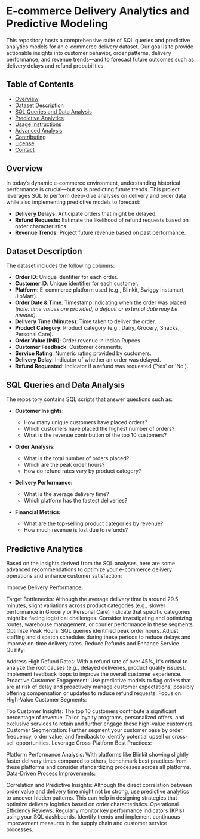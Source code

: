# E-commerce Delivery Analytics and Predictive Modeling

This repository hosts a comprehensive suite of SQL queries and predictive analytics models for an e-commerce delivery dataset. Our goal is to provide actionable insights into customer behavior, order patterns, delivery performance, and revenue trends—and to forecast future outcomes such as delivery delays and refund probabilities.

## Table of Contents
- [Overview](#overview)
- [Dataset Description](#dataset-description)
- [SQL Queries and Data Analysis](#sql-queries-and-data-analysis)
- [Predictive Analytics](#predictive-analytics)
- [Usage Instructions](#usage-instructions)
- [Advanced Analysis](#advanced-analysis)
- [Contributing](#contributing)
- [License](#license)
- [Contact](#contact)

## Overview
In today’s dynamic e-commerce environment, understanding historical performance is crucial—but so is predicting future trends. This project leverages SQL to perform deep-dive analyses on delivery and order data while also implementing predictive models to forecast:
- **Delivery Delays:** Anticipate orders that might be delayed.
- **Refund Requests:** Estimate the likelihood of refund requests based on order characteristics.
- **Revenue Trends:** Project future revenue based on past performance.

## Dataset Description
The dataset includes the following columns:
- **Order ID**: Unique identifier for each order.
- **Customer ID**: Unique identifier for each customer.
- **Platform**: E-commerce platform used (e.g., Blinkit, Swiggy Instamart, JioMart).
- **Order Date & Time**: Timestamp indicating when the order was placed *(note: time values are provided; a default or external date may be needed)*.
- **Delivery Time (Minutes)**: Time taken to deliver the order.
- **Product Category**: Product category (e.g., Dairy, Grocery, Snacks, Personal Care).
- **Order Value (INR)**: Order revenue in Indian Rupees.
- **Customer Feedback**: Customer comments.
- **Service Rating**: Numeric rating provided by customers.
- **Delivery Delay**: Indicator of whether an order was delayed.
- **Refund Requested**: Indicator if a refund was requested ('Yes' or 'No').

## SQL Queries and Data Analysis
The repository contains SQL scripts that answer questions such as:
- **Customer Insights:**  
  - How many unique customers have placed orders?  
  - Which customers have placed the highest number of orders?  
  - What is the revenue contribution of the top 10 customers?

- **Order Analysis:**  
  - What is the total number of orders placed?  
  - Which are the peak order hours?  
  - How do refund rates vary by product category?

- **Delivery Performance:**  
  - What is the average delivery time?  
  - Which platform has the fastest deliveries?
  
- **Financial Metrics:**  
  - What are the top-selling product categories by revenue?  
  - How much revenue is lost due to refunds?

## Predictive Analytics

Based on the insights derived from the SQL analyses, here are some advanced recommendations to optimize your e-commerce delivery operations and enhance customer satisfaction:

Improve Delivery Performance:

Target Bottlenecks: Although the average delivery time is around 29.5 minutes, slight variations across product categories (e.g., slower performance in Grocery or Personal Care) indicate that specific categories might be facing logistical challenges. Consider investigating and optimizing routes, warehouse management, or courier performance in these segments.
Optimize Peak Hours: SQL queries identified peak order hours. Adjust staffing and dispatch schedules during these periods to reduce delays and improve on-time delivery rates.
Reduce Refunds and Enhance Service Quality:

Address High Refund Rates: With a refund rate of over 45%, it's critical to analyze the root causes (e.g., delayed deliveries, product quality issues). Implement feedback loops to improve the overall customer experience.
Proactive Customer Engagement: Use predictive models to flag orders that are at risk of delay and proactively manage customer expectations, possibly offering compensation or updates to reduce refund requests.
Focus on High-Value Customer Segments:

Top Customer Insights: The top 10 customers contribute a significant percentage of revenue. Tailor loyalty programs, personalized offers, and exclusive services to retain and further engage these high-value customers.
Customer Segmentation: Further segment your customer base by order frequency, order value, and feedback to identify potential upsell or cross-sell opportunities.
Leverage Cross-Platform Best Practices:

Platform Performance Analysis: With platforms like Blinkit showing slightly faster delivery times compared to others, benchmark best practices from these platforms and consider standardizing processes across all platforms.
Data-Driven Process Improvements:

Correlation and Predictive Insights: Although the direct correlation between order value and delivery time might not be strong, use predictive analytics to uncover hidden patterns. This can help in designing strategies that optimize delivery logistics based on order characteristics.
Operational Efficiency Reviews: Regularly monitor key performance indicators (KPIs) using your SQL dashboards. Identify trends and implement continuous improvement measures in the supply chain and customer service processes.

